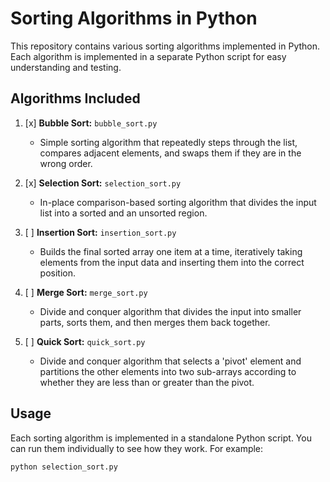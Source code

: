 # Sorting Algorithms in Python

This repository contains various sorting algorithms implemented in Python. Each algorithm is implemented in a separate Python script for easy understanding and testing.

## Algorithms Included

1. [x] **Bubble Sort:** `bubble_sort.py`
   - Simple sorting algorithm that repeatedly steps through the list, compares adjacent elements, and swaps them if they are in the wrong order.

2. [x] **Selection Sort:** `selection_sort.py`
   - In-place comparison-based sorting algorithm that divides the input list into a sorted and an unsorted region.

3. [ ] **Insertion Sort:** `insertion_sort.py`
   - Builds the final sorted array one item at a time, iteratively taking elements from the input data and inserting them into the correct position.

4. [ ] **Merge Sort:** `merge_sort.py`
   - Divide and conquer algorithm that divides the input into smaller parts, sorts them, and then merges them back together.

5. [ ] **Quick Sort:** `quick_sort.py`
   - Divide and conquer algorithm that selects a 'pivot' element and partitions the other elements into two sub-arrays according to whether they are less than or greater than the pivot.

## Usage

Each sorting algorithm is implemented in a standalone Python script. You can run them individually to see how they work. For example:

```bash
python selection_sort.py
